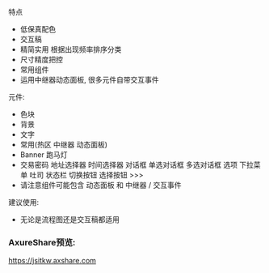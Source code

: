 

特点

- 低保真配色
- 交互稿 
- 精简实用 根据出现频率排序分类
- 尺寸精度把控
- 常用组件
- 运用中继器动态面板, 很多元件自带交互事件

元件:

- 色块
- 背景
- 文字
- 常用(热区 中继器 动态面板)
- Banner 跑马灯
- 交易密码 地址选择器 时间选择器 对话框 单选对话框 多选对话框 选项 下拉菜单 吐司 状态栏 切换按钮 选择按钮 >>>
- 请注意组件可能包含 动态面板 和 中继器 / 交互事件

建议使用:

- 无论是流程图还是交互稿都适用

### **AxureShare预览:**

<https://jsitkw.axshare.com>
